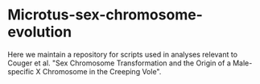 # Microtus-sex-chromosome-evolution

Here we maintain a repository for scripts used in analyses relevant to Couger et al. "Sex Chromosome Transformation and the Origin of a Male-specific X Chromosome in the Creeping Vole".

